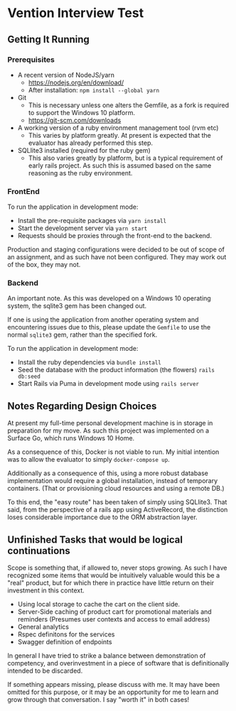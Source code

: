 # Vention Interview Test

## Getting It Running

### Prerequisites

- A recent version of NodeJS/yarn
  - https://nodejs.org/en/download/
  - After installation: `npm install --global yarn`
- Git
  - This is necessary unless one alters the Gemfile, as a fork is required to support the Windows 10 platform.
  - https://git-scm.com/downloads
- A working version of a ruby environment management tool (rvm etc)
  - This varies by platform greatly. At present is expected that the evaluator has already performed this step.
- SQLlite3 installed (required for the ruby gem)
  - This also varies greatly by platform, but is a typical requirement of early rails project. As such this is assumed based on the same reasoning as the ruby environment.


### FrontEnd

To run the application in development mode:

- Install the pre-requisite packages via `yarn install`
- Start the development server via `yarn start`
- Requests should be proxies through the front-end to the backend.

Production and staging configurations were decided to be out of scope of an assignment, and as such have not been configured. They may work out of the box, they may not.

### Backend

An important note. As this was developed on a Windows 10 operating system, the sqlite3 gem has been changed out.

If one is using the application from another operating system and encountering issues due to this, please update the `Gemfile` to use the normal `sqlite3` gem, rather than the specified fork.

To run the application in development mode:

- Install the ruby dependencies via `bundle install`
- Seed the database with the product information (the flowers) `rails db:seed`
- Start Rails via Puma in development mode using `rails server`


## Notes Regarding Design Choices

At present my full-time personal development machine is in storage in preparation for my move. As such this project was implemented on a Surface Go, which runs Windows 10 Home.

As a consequence of this, Docker is not viable to run. My initial intention was to allow the evaluator to simply `docker-compose up`.

Additionally as a consequence of this, using a more robust database implementation would require a global installation, instead of temporary containers. (That or provisioning cloud resources and using a remote DB.)

To this end, the "easy route" has been taken of simply using SQLlite3. That said, from the perspective of a rails app using ActiveRecord, the distinction loses considerable importance due to the ORM abstraction layer.

## Unfinished Tasks that would be logical continuations

Scope is something that, if allowed to, never stops growing. As such I have recognized some items that would be intuitively valuable would this be a "real" product, but for which there in practice have little return on their investment in this context.


- Using local storage to cache the cart on the client side.
- Server-Side caching of product cart for promotional materials and reminders (Presumes user contexts and access to email address)
- General analytics
- Rspec definitons for the services
- Swagger definition of endpoints

In general I have tried to strike a balance between demonstration of competency, and overinvestment in a piece of software that is definitionally intended to be discarded.

If something appears missing, please discuss with me. It may have been omitted for this purpose, or it may be an opportunity for me to learn and grow through that conversation. I say "worth it" in both cases!